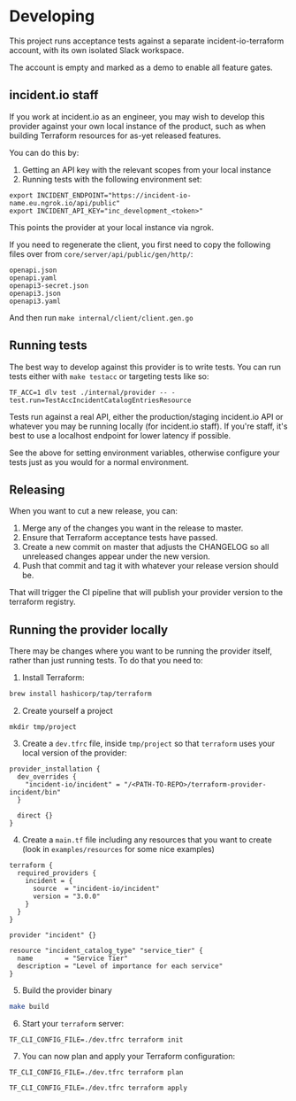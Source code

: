 # Developing

This project runs acceptance tests against a separate incident-io-terraform
account, with its own isolated Slack workspace.

The account is empty and marked as a demo to enable all feature gates.

## incident.io staff

If you work at incident.io as an engineer, you may wish to develop this provider
against your own local instance of the product, such as when building Terraform
resources for as-yet released features.

You can do this by:

1. Getting an API key with the relevant scopes from your local instance
2. Running tests with the following environment set:

```console
export INCIDENT_ENDPOINT="https://incident-io-name.eu.ngrok.io/api/public"
export INCIDENT_API_KEY="inc_development_<token>"
```

This points the provider at your local instance via ngrok.

If you need to regenerate the client, you first need to copy the following files over from `core/server/api/public/gen/http/`:

```
openapi.json
openapi.yaml
openapi3-secret.json
openapi3.json
openapi3.yaml
```

And then run `make internal/client/client.gen.go`

## Running tests

The best way to develop against this provider is to write tests. You can run
tests either with `make testacc` or targeting tests like so:

```
TF_ACC=1 dlv test ./internal/provider -- -test.run=TestAccIncidentCatalogEntriesResource
```

Tests run against a real API, either the production/staging incident.io API or
whatever you may be running locally (for incident.io staff). If you're staff,
it's best to use a localhost endpoint for lower latency if possible.

See the above for setting environment variables, otherwise configure your tests
just as you would for a normal environment.

## Releasing

When you want to cut a new release, you can:

1. Merge any of the changes you want in the release to master.
2. Ensure that Terraform acceptance tests have passed.
3. Create a new commit on master that adjusts the CHANGELOG so all unreleased
   changes appear under the new version.
4. Push that commit and tag it with whatever your release version should be.

That will trigger the CI pipeline that will publish your provider version to the
terraform registry.

## Running the provider locally

There may be changes where you want to be running the provider itself, rather than
just running tests. To do that you need to:

1. Install Terraform:

```sh
brew install hashicorp/tap/terraform
```

2. Create yourself a project

```
mkdir tmp/project

```

3. Create a `dev.tfrc` file, inside `tmp/project` so that `terraform` uses your local version of the provider:

```
provider_installation {
  dev_overrides {
    "incident-io/incident" = "/<PATH-TO-REPO>/terraform-provider-incident/bin"
  }

  direct {}
}
```

4. Create a `main.tf` file including any resources that you want to create (look in `examples/resources` for some nice examples)

```
terraform {
  required_providers {
    incident = {
      source  = "incident-io/incident"
      version = "3.0.0"
    }
  }
}

provider "incident" {}

resource "incident_catalog_type" "service_tier" {
  name        = "Service Tier"
  description = "Level of importance for each service"
}

```

5. Build the provider binary

```sh
make build
```

6. Start your `terraform` server:

```
TF_CLI_CONFIG_FILE=./dev.tfrc terraform init
```

7. You can now plan and apply your Terraform configuration:

```
TF_CLI_CONFIG_FILE=./dev.tfrc terraform plan

TF_CLI_CONFIG_FILE=./dev.tfrc terraform apply
```
